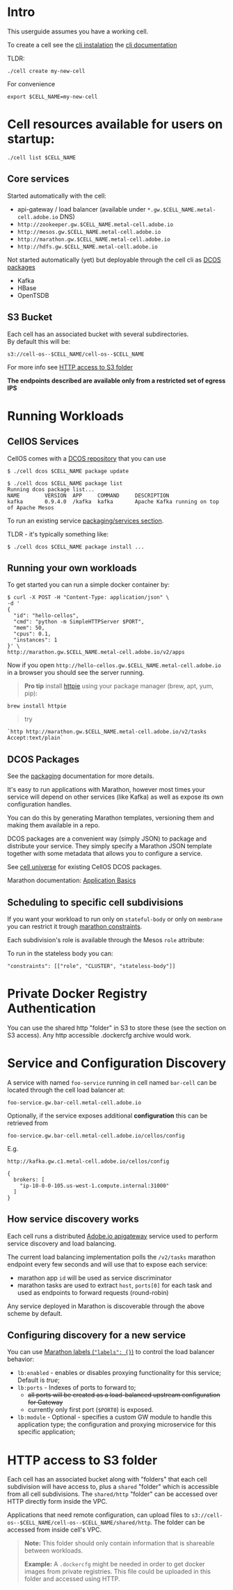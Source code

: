 # Intro

This userguide assumes you have a working cell.

To create a cell see the [cli instalation](https://git.corp.adobe.com/metal-cell/cell-os#install) the [cli documentation](https://git.corp.adobe.com/metal-cell/cell-os/blob/master/docs/cli.md)

TLDR: 

    ./cell create my-new-cell

For convenience 

    export $CELL_NAME=my-new-cell

# Cell resources available for users on startup:

    ./cell list $CELL_NAME 

## Core services

Started automatically with the cell:

*  api-gateway / load balancer (available under `*.gw.$CELL_NAME.metal-cell.adobe.io` DNS)
* `http://zookeeper.gw.$CELL_NAME.metal-cell.adobe.io`
* `http://mesos.gw.$CELL_NAME.metal-cell.adobe.io`
* `http://marathon.gw.$CELL_NAME.metal-cell.adobe.io`
* `http://hdfs.gw.$CELL_NAME.metal-cell.adobe.io`

Not started automatically (yet) but deployable through the cell cli as [DCOS packages](https://git.corp.adobe.com/metal-cell/cell-universe)

* Kafka
* HBase 
* OpenTSDB

## S3 Bucket
Each cell has an associated bucket with several subdirectories.  
By default this will be:

    s3://cell-os--$CELL_NAME/cell-os--$CELL_NAME

For more info see [HTTP access to S3 folder](#HTTP-access-to-S3-folder)

**The endpoints described are available only from a restricted set of egress IPS**

# Running Workloads

## CellOS Services

CellOS comes with a [DCOS repository](https://git.corp.adobe.com/metal-cell/cell-universe) that you can use 

    $ ./cell dcos $CELL_NAME package update
    
    $ ./cell dcos $CELL_NAME package list
    Running dcos package list...
    NAME        VERSION  APP     COMMAND     DESCRIPTION
    kafka       0.9.4.0  /kafka  kafka       Apache Kafka running on top of Apache Mesos

To run an existing service [packaging/services section](packaging.md#core-cellos-services).

TLDR - it's typically something like:

    $ ./cell dcos $CELL_NAME package install ...

## Running your own workloads

To get started you can run a simple docker container by:

```
$ curl -X POST -H "Content-Type: application/json" \
-d '
{
  "id": "hello-cellos",
  "cmd": "python -m SimpleHTTPServer $PORT", 
  "mem": 50, 
  "cpus": 0.1, 
  "instances": 1
}' \
http://marathon.gw.$CELL_NAME.metal-cell.adobe.io/v2/apps
```

Now if you open `http://hello-cellos.gw.$CELL_NAME.metal-cell.adobe.io` in a browser you should see the server running.

> **Pro tip**
> install [httpie](https://github.com/jkbrzt/httpie) using your package manager (brew, apt, yum, pip):
```    
brew install httpie
```
> try
```
`http http://marathon.gw.$CELL_NAME.metal-cell.adobe.io/v2/tasks Accept:text/plain`
```

## DCOS Packages

See the [packaging](packaging.md) documentation for more details.

It's easy to run applications with Marathon, however most times your service will depend on other services (like Kafka) as well as expose its own configuration handles.

You can do this by generating Marathon templates, versioning them and making them available in a repo.

DCOS packages are a convenient way (simply JSON) to package and distribute your service. 
They simply specify a Marathon JSON template together with some metadata that allows you to configure a service. 

See [cell universe](https://git.corp.adobe.com/metal-cell/cell-universe) for existing CellOS DCOS packages.  

Marathon documentation: [Application Basics](https://mesosphere.github.io/marathon/docs/application-basics.html)

## Scheduling to specific cell subdivisions

If you want your workload to run only on `stateful-body` or only on `membrane` you can restrict it
trough [marathon constraints](https://github.com/mesosphere/marathon/blob/master/docs/docs/constraints.md).

Each subdivision's role is available through the Mesos `role` attribute:

To run in the stateless body you can:

    "constraints": [["role", "CLUSTER", "stateless-body"]]

# Private Docker Registry Authentication

You can use the shared http "folder" in S3 to store these (see the section on S3 access).
Any http accessible .dockercfg archive would work.


# Service and Configuration Discovery 

A service with named `foo-service` running in cell named `bar-cell` can be located through the cell load balancer at:

```
foo-service.gw.bar-cell.metal-cell.adobe.io
```

Optionally, if the service exposes additional **configuration** this can be retrieved from

```
foo-service.gw.bar-cell.metal-cell.adobe.io/cellos/config
```

E.g. 

```
http://kafka.gw.c1.metal-cell.adobe.io/cellos/config

{
  brokers: [
    "ip-10-0-0-105.us-west-1.compute.internal:31000"
  ]
}
```

## How service discovery works

Each cell runs a distributed [Adobe.io apigateway](https://github.com/adobe-apiplatform/apigateway) service
used to perform service discovery and load balancing.

The current load balancing implementation polls the `/v2/tasks` marathon endpoint every few seconds and will use that to expose each service:

* marathon app `id` will be used as service discriminator
* marathon tasks are used to extract `host`, `ports[0]` for each task and used as endpoints to forward requests (round-robin)

Any service deployed in Marathon is discoverable through the above scheme by default.

## Configuring discovery for a new service

You can use [Marathon labels (`"labels": {}`)](https://github.com/mesosphere/marathon/blob/master/examples/labels.json) to control the load balancer behavior: 

* `lb:enabled` - enables or disables proxying functionality for this service; Default is *true*;
* `lb:ports` - Indexes of ports to forward to;
  * ~~all ports will be created as a load-balanced upstream configuration for Gateway~~
  * currently only first port (`$PORT0`) is exposed.
* `lb:module` - Optional - specifies a custom GW module to handle this application type; the configuration and proxying microservice for this specific application;

# HTTP access to S3 folder

Each cell has an associated bucket along with "folders" that each cell subdivision will have access to, plus a `shared` "folder" which is accessible from all cell subdivisions.
The `shared/http` "folder" can be accessed over HTTP directly form inside the VPC.

Applications that need remote configuration, can upload files to `s3://cell-os--$CELL_NAME/cell-os--$CELL_NAME/shared/http`. The folder can be accessed from inside cell's VPC. 

> **Note:** This folder should only contain information that is shareable between workloads.
> 
> **Example:** A `.dockercfg` might be needed in order to get docker images from private registries. This file could be uploaded in this folder and accessed using HTTP.
